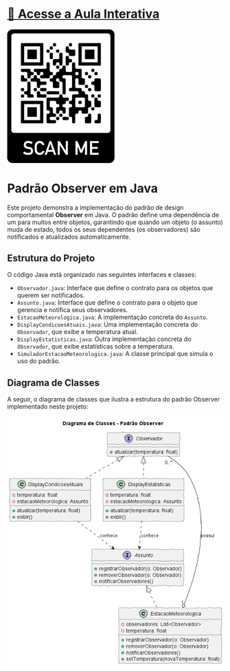 # [🔗 Acesse a Aula Interativa](./index.html)  
<img src="./out/qr-code-frame.png" alt="QR Code" width="250"/>

##

# Padrão Observer em Java

Este projeto demonstra a implementação do padrão de design comportamental **Observer** em Java. O padrão define uma dependência de um para muitos entre objetos, garantindo que quando um objeto (o assunto) muda de estado, todos os seus dependentes (os observadores) são notificados e atualizados automaticamente.

## Estrutura do Projeto

O código Java está organizado nas seguintes interfaces e classes:

* `Observador.java`: Interface que define o contrato para os objetos que querem ser notificados.
* `Assunto.java`: Interface que define o contrato para o objeto que gerencia e notifica seus observadores.
* `EstacaoMeteorologica.java`: A implementação concreta do `Assunto`.
* `DisplayCondicoesAtuais.java`: Uma implementação concreta do `Observador`, que exibe a temperatura atual.
* `DisplayEstatisticas.java`: Outra implementação concreta do `Observador`, que exibe estatísticas sobre a temperatura.
* `SimuladorEstacaoMeteorologica.java`: A classe principal que simula o uso do padrão.

## Diagrama de Classes

A seguir, o diagrama de classes que ilustra a estrutura do padrão Observer implementado neste projeto:

![Diagrama de Classes do Padrão Observer](./out/diagrama-de-classes/diagrama/diagrama.png)